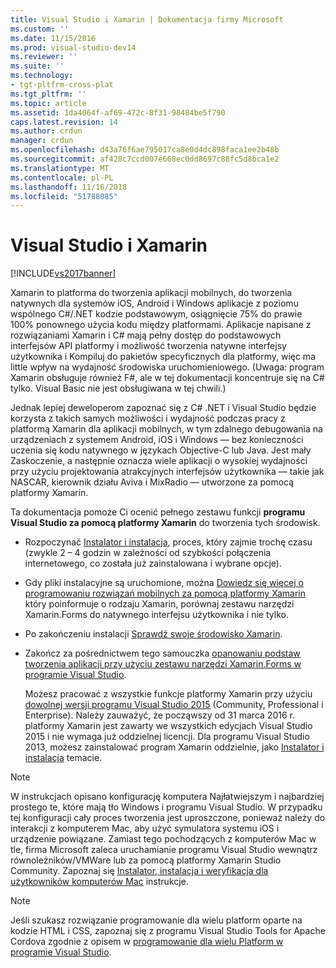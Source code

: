 ```yaml
---
title: Visual Studio i Xamarin | Dokumentacja firmy Microsoft
ms.custom: ''
ms.date: 11/15/2016
ms.prod: visual-studio-dev14
ms.reviewer: ''
ms.suite: ''
ms.technology:
- tgt-pltfrm-cross-plat
ms.tgt_pltfrm: ''
ms.topic: article
ms.assetid: 1da4064f-af69-472c-8f31-98484be5f790
caps.latest.revision: 14
ms.author: crdun
manager: crdun
ms.openlocfilehash: d43a76f6ae795017ca8e0d4dc898faca1ee2b48b
ms.sourcegitcommit: af428c7ccd007e668ec0dd8697c88fc5d8bca1e2
ms.translationtype: MT
ms.contentlocale: pl-PL
ms.lasthandoff: 11/16/2018
ms.locfileid: "51788085"
---
```

# <a name="visual-studio-and-xamarin"></a>Visual Studio i Xamarin
[!INCLUDE[vs2017banner](../includes/vs2017banner.md)]

  
Xamarin to platforma do tworzenia aplikacji mobilnych, do tworzenia natywnych dla systemów iOS, Android i Windows aplikacje z poziomu wspólnego C#/.NET kodzie podstawowym, osiągnięcie 75% do prawie 100% ponownego użycia kodu między platformami. Aplikacje napisane z rozwiązaniami Xamarin i C# mają pełny dostęp do podstawowych interfejsów API platformy i możliwość tworzenia natywne interfejsy użytkownika i Kompiluj do pakietów specyficznych dla platformy, więc ma little wpływ na wydajność środowiska uruchomieniowego. (Uwaga: program Xamarin obsługuje również F#, ale w tej dokumentacji koncentruje się na C# tylko. Visual Basic nie jest obsługiwana w tej chwili.)  
  
 Jednak lepiej deweloperom zapoznać się z C# .NET i Visual Studio będzie korzysta z takich samych możliwości i wydajność podczas pracy z platformą Xamarin dla aplikacji mobilnych, w tym zdalnego debugowania na urządzeniach z systemem Android, iOS i Windows — bez konieczności uczenia się kodu natywnego w językach Objective-C lub Java. Jest mały Zaskoczenie, a następnie oznacza wiele aplikacji o wysokiej wydajności przy użyciu projektowania atrakcyjnych interfejsów użytkownika — takie jak NASCAR, kierownik działu Aviva i MixRadio — utworzone za pomocą platformy Xamarin.  
  
 Ta dokumentacja pomoże Ci ocenić pełnego zestawu funkcji **programu Visual Studio za pomocą platformy Xamarin** do tworzenia tych środowisk.  
  
- Rozpoczynać [Instalator i instalacja](../cross-platform/setup-and-install.md), proces, który zajmie trochę czasu (zwykle 2 – 4 godzin w zależności od szybkości połączenia internetowego, co została już zainstalowana i wybrane opcje).  
  
- Gdy pliki instalacyjne są uruchomione, można [Dowiedz się więcej o programowaniu rozwiązań mobilnych za pomocą platformy Xamarin](../cross-platform/learn-about-mobile-development-with-xamarin.md) który poinformuje o rodzaju Xamarin, porównaj zestawu narzędzi Xamarin.Forms do natywnego interfejsu użytkownika i nie tylko.  
  
- Po zakończeniu instalacji [Sprawdź swoje środowisko Xamarin](../cross-platform/verify-your-xamarin-environment.md).  
  
- Zakończ za pośrednictwem tego samouczka [opanowaniu podstaw tworzenia aplikacji przy użyciu zestawu narzędzi Xamarin.Forms w programie Visual Studio](../cross-platform/learn-app-building-basics-with-xamarin-forms-in-visual-studio.md).  
  
  Możesz pracować z wszystkie funkcje platformy Xamarin przy użyciu [dowolnej wersji programu Visual Studio 2015](https://www.visualstudio.com/vs-2015-product-editions) (Community, Professional i Enterprise). Należy zauważyć, że począwszy od 31 marca 2016 r. platformy Xamarin jest zawarty we wszystkich edycjach Visual Studio 2015 i nie wymaga już oddzielnej licencji. Dla programu Visual Studio 2013, możesz zainstalować program Xamarin oddzielnie, jako [Instalator i instalacja](../cross-platform/setup-and-install.md) temacie.  
  
> [!NOTE]
>  W instrukcjach opisano konfigurację komputera Najłatwiejszym i najbardziej prostego te, które mają tło Windows i programu Visual Studio. W przypadku tej konfiguracji cały proces tworzenia jest uproszczone, ponieważ należy do interakcji z komputerem Mac, aby użyć symulatora systemu iOS i urządzenie powiązane. Zamiast tego pochodzących z komputerów Mac w tle, firma Microsoft zaleca uruchamianie programu Visual Studio wewnątrz równoleżników/VMWare lub za pomocą platformy Xamarin Studio Community. Zapoznaj się [Instalator, instalacja i weryfikacja dla użytkowników komputerów Mac](../cross-platform/setup-install-and-verifications-for-mac-users.md) instrukcje.  
  
> [!NOTE]
>  Jeśli szukasz rozwiązanie programowanie dla wielu platform oparte na kodzie HTML i CSS, zapoznaj się z programu Visual Studio Tools for Apache Cordova zgodnie z opisem w [programowanie dla wielu Platform w programie Visual Studio](../cross-platform/cross-platform-mobile-development-in-visual-studio.md#HTML).

